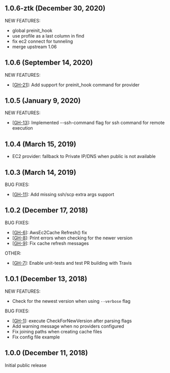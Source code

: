## 1.0.6-ztk (December 30, 2020)

NEW FEATURES:
- global preinit_hook
- use profile as a last column in find
- fix ec2 connect for tunneling
- merge upstream 1.06

## 1.0.6 (September 14, 2020)

NEW FEATURES:
* [[GH-21](https://github.com/zendesk/goship/pull/21)]: Add support for preinit_hook command for provider


## 1.0.5 (January 9, 2020)

NEW FEATURES:
* [[GH-13](https://github.com/zendesk/goship/pull/13)]: Implemented --ssh-command flag for ssh command for remote execution


## 1.0.4 (March 15, 2019)

* EC2 provider: fallback to Private IP/DNS when public is not available


## 1.0.3 (March 14, 2019)

BUG FIXES:
* [[GH-11](https://github.com/zendesk/goship/pull/11)]: Add missing ssh/scp extra args support


## 1.0.2 (December 17, 2018)

BUG FIXES:
* [[GH-6](https://github.com/zendesk/goship/pull/6)]: AwsEc2Cache Refresh() fix
* [[GH-8](https://github.com/zendesk/goship/pull/8)]: Print errors when checking for the newer version
* [[GH-9](https://github.com/zendesk/goship/pull/9)]: Fix cache refresh messages

OTHER:
* [[GH-7](https://github.com/zendesk/goship/pull/7)]: Enable unit-tests and test PR building with Travis


## 1.0.1 (December 13, 2018)

NEW FEATURES:
* Check for the newest version when using `--verbose` flag

BUG FIXES:
* [[GH-1](https://github.com/zendesk/goship/pull/1)]: execute CheckForNewVersion after parsing flags
* Add warning message when no providers configured
* Fix joining paths when creating cache files
* Fix config file example


## 1.0.0 (December 11, 2018)

Initial public release
